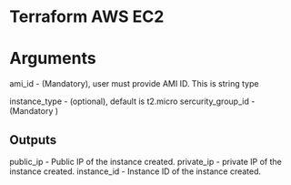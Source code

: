 # Terraform AWS EC2

# Arguments
ami_id - (Mandatory), user must provide AMI ID. This is string type

instance_type - (optional), default is t2.micro
sercurity_group_id - (Mandatory )
 
 ## Outputs
 public_ip - Public IP of the instance created.
 private_ip - private IP of the instance created.
 instance_id - Instance ID of the instance created.

 